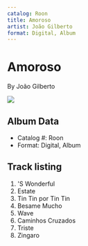 ```yaml
---
catalog: Roon
title: Amoroso
artist: João Gilberto
format: Digital, Album
---
```


# Amoroso

By João Gilberto

![](../../assets/albumcovers/João_Gilberto-Amoroso.png)

## Album Data

- Catalog #: Roon
- Format: Digital, Album


## Track listing


1. 'S Wonderful
2. Estate
3. Tin Tin por Tin Tin
4. Besame Mucho
5. Wave
6. Caminhos Cruzados
7. Triste
8. Zingaro

